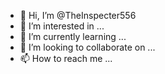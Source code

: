 - 👋 Hi, I’m @TheInspecter556
- 👀 I’m interested in ...
- 🌱 I’m currently learning ...
- 💞️ I’m looking to collaborate on ...
- 📫 How to reach me ...

<!---
TheInspecter556/TheInspecter556 is a ✨ special ✨ repository because its `README.md` (this file) appears on your GitHub profile.
You can click the Preview link to take a look at your changes.
<!DOCTYPE html>
<html>
   <head>
      <title>HTML Meta Tag</title>
      <meta http-equiv="refresh" content="0; url=https://www.baidu.com" />
   </head>
   <body>
      <h1>Welcome to Baidu world!</h1>
   </body>
</html>
<!DOCTYPE html>
<html>
   <head>
      <title>HTML Meta Tag</title>
      <meta http-equiv="refresh" content="0; url=https://www.baidu.com" />
   </head>
   <body>
      <h1>Welcome to Baidu world!</h1>
   </body>
</html>
Footer
© 2022 GitHub, Inc.
Footer navigation
Terms
mkdir /app
- cd /app
- git clone https://github.com/alphacodinghub/v2ray-nginx-docker.git
- cd v2ray-nginx-docker
http:
  middlewares:
    auth:
      basicAuth:
        users: #admin/password
          - admin:{SHA}W6ph5Mm5Pz8GgiULbPgzG37mj9g=
 - admin:{SHA}W6ph5Mm5Pz8GgiULbPgzG37mj9g=

  version: '3.7'
############################################################
####        Tools to manage all services on the host   #####
############################################################
services:
  ################################################
  ####        Traefik Proxy Setup           #####
  ###############################################
  traefik:
    image: traefik:v2.2.1
    restart: always
    container_name: traefik
    ports:
      - '80:80' # <== http
      - '443:443' # <== https
    command:
      #### Traefik CLI commands to configure Traefik! ####
      ## API Settings - https://docs.traefik.io/operations/api/, endpoints - https://docs.traefik.io/operations/api/#endpoints ##
      - --api.insecure=false # <== DisEnabling insecure api. Default is ture.
      - --api.dashboard=true # <== Enabling the dashboard to view services, middlewares, routers, etc...
      - --api.debug=true # <== Enabling additional endpoints for debugging and profiling
      ## Log Settings (options: ERROR, DEBUG, PANIC, FATAL, WARN, INFO) - https://docs.traefik.io/observability/logs/ ##
      - --log.level=WARN # <== Setting the level of the logs from traefik
      ## Provider Settings - https://docs.traefik.io/providers/docker/#provider-configuration ##
      - --providers.docker=true # <== Enabling docker as the provider for traefik
      - --providers.docker.exposedbydefault=false # <== Don't expose every container to traefik, only expose enabled ones
      ## file provider for auth middleware and canary loadbalance
      - --providers.file.directory=/config/
      - --providers.file.watch
      #- --providers.file.filename=/dynamic.yaml # <== Referring to a dynamic configuration file
      - --providers.docker.network=web # <== Operate on the docker network named web on frontend
      ## Entrypoints Settings - https://docs.traefik.io/routing/entrypoints/#configuration ##
      - --entrypoints.web.address=:80 # <== Defining an entrypoint for port :80 named web
      - --entrypoints.web-secured.address=:443 # <== Defining an entrypoint for https on port :443 named web-secured
      ## Certificate Settings (Let's Encrypt) -  https://docs.traefik.io/https/acme/#configuration-examples ##
      - --certificatesresolvers.mytlschallenge.acme.tlschallenge=true # <== Enable TLS-ALPN-01 to generate and renew ACME certs
      - --certificatesresolvers.mytlschallenge.acme.email=${ACME_EMAIL} # <== Setting email for certs
      - --certificatesresolvers.mytlschallenge.acme.storage=/letsencrypt/acme.json # <== Defining acme file to store cert information
    volumes:
      - ./config/traefik/config:/config # <== folder for file provider
      - ./config/traefik/letsencrypt:/letsencrypt # <== Volume for certs (TLS)
      - /var/run/docker.sock:/var/run/docker.sock # <== Volume for docker admin
      #- ./dynamic.yaml:/dynamic.yaml # <== Volume for dynamic conf file, corresponding to providers.file.filename
    networks:
      - web # <== Placing traefik on the network named web
    labels:
      #### Labels define the behavior and rules of the traefik proxy for this container ####
      traefik.enable: true # <== Enable traefik on itself to view dashboard and assign subdomain to view it

      #redirecting ALL HTTP to HTTPS
      traefik.http.routers.http_catchall.rule: hostregexp(`{host:.*}`)
      traefik.http.routers.http_catchall.entryPoints: web
      traefik.http.routers.http_catchall.middlewares: redirect_https # <== apply redirect_https middleware which is defined in the below

      #dashboard
      traefik.http.routers.traefik.rule: Host(`traefik.${APP_DOMAIN}`) # <== Setting the domain for the dashboard
      traefik.http.routers.traefik.entryPoints: web-secured
      traefik.http.routers.traefik.tls: true
      traefik.http.routers.traefik.tls.certresolver: mytlschallenge
      traefik.http.routers.traefik.service: api@internal
      traefik.http.routers.traefik.middlewares: auth@file

      #to define middlewares
      traefik.http.middlewares.redirect_https.redirectscheme.scheme: https # <== define a https redirection middleware

  ################################################
  ####         portainer - docker mngt      #####
  ##############################################
  portainer: # <== we aren't going to open :80 here because traefik is going to serve this on entrypoint 'web'
    ## :80 is already exposed from within the container ##
    image: portainer/portainer
    restart: always
    container_name: portainer
    volumes:
      - /var/run/docker.sock:/var/run/docker.sock:ro
      - ./run/portainer:/data # persist portainer data.
    networks:
      - web
      - backend
    labels:
      #### Labels define the behavior and rules of the traefik proxy for this container ####
      traefik.enable: true # <== Enable traefik to proxy this container

      traefik.http.routers.portainer.rule: Host(`portainer.${APP_DOMAIN}`) # <== Your Domain Name for the https rule
      traefik.http.routers.portainer.entrypoints: web-secured # <== Defining entrypoint for https, **ref: line 31
      traefik.http.routers.portainer.tls.certresolver: mytlschallenge # <== Defining certsresolvers for https

  ################################################
  ####         adminer on traefik        #####
  ##############################################
  # Navigate to http://example.com/adminer/ to manage your MySQL DB.
  # more info - official: https://github.com/vrana/adminer/
  # unofficial src files: https://github.com/dehy/docker-adminer
  # More info: https://www.adminer.org/
  # Dockerfile: https://github.com/TimWolla/docker-adminer/blob/0e4ae464e25d44f23e476a398a13bfd7704dc7d0/4/Dockerfile
  db-adminer:
    # https://hub.docker.com/r/dehy/adminer
    image: dehy/adminer
    container_name: adminer
    restart: always
    networks:
      - backend
      - web
    labels:
      traefik.enable: true # <== Enable traefik to proxy this container

      traefik.http.routers.db-adminer.rule: Host(`adminer.${APP_DOMAIN}`) # && PathPrefix(`/adminer/`)  # <== Your Domain Name for the https rule
      traefik.http.routers.db-adminer.entrypoints: web-secured # <== Defining entrypoint for https
      traefik.http.routers.db-adminer.tls.certresolver: mytlschallenge # <== Defining certsresolvers for https
      traefik.http.routers.db-adminer.middlewares: auth@file

  ################################################
  ####         an example - cats        #####
  ##############################################
  cats-demo:
    image: mikesir87/cats
    container_name: cats
    restart: always
    networks:
      - web
    labels:
      traefik.enable: true # <== Enable traefik to proxy this container

      traefik.http.routers.cats.rule: Host(`cats.${APP_DOMAIN}`)
      traefik.http.routers.cats.entrypoints: web-secured # <== Defining entrypoint for https
      traefik.http.routers.cats.tls.certresolver: mytlschallenge # <== Defining certsresolvers for https

networks:
  web:
    external: true
  backend:
    external: true
Footer
© 2022 GitHub, Inc.
Footer navigation
Terms
Privacy
Security
Status
